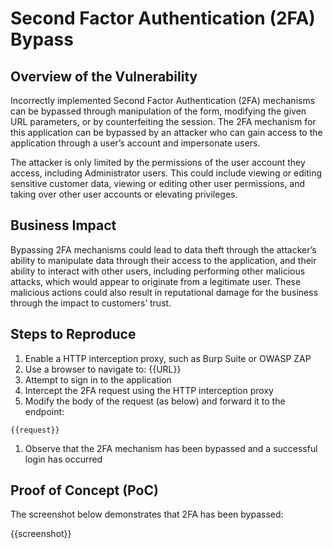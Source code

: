 # Second Factor Authentication (2FA) Bypass

## Overview of the Vulnerability

Incorrectly implemented Second Factor Authentication (2FA) mechanisms can be bypassed through manipulation of the form, modifying the given URL parameters, or by counterfeiting the session. The 2FA mechanism for this application can be bypassed by an attacker who can gain access to the application through a user’s account and impersonate users.

The attacker is only limited by the permissions of the user account they access, including Administrator users. This could include viewing or editing sensitive customer data, viewing or editing other user permissions, and taking over other user accounts or elevating privileges.

## Business Impact

Bypassing 2FA mechanisms could lead to data theft through the attacker’s ability to manipulate data through their access to the application, and their ability to interact with other users, including performing other malicious attacks, which would appear to originate from a legitimate user. These malicious actions could also result in reputational damage for the business through the impact to customers’ trust.

## Steps to Reproduce

1. Enable a HTTP interception proxy, such as Burp Suite or OWASP ZAP
1. Use a browser to navigate to: {{URL}}
1. Attempt to sign in to the application
1. Intercept the 2FA request using the HTTP interception proxy
1. Modify the body of the request (as below) and forward it to the endpoint:

```HTTP
{{request}}
```

1. Observe that the 2FA mechanism has been bypassed and a successful login has occurred

## Proof of Concept (PoC)

The screenshot below demonstrates that 2FA has been bypassed:

{{screenshot}}
